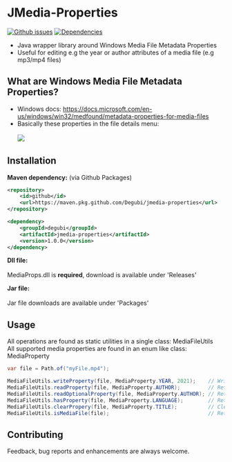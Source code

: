 # JMedia-Properties
[![Github issues](https://img.shields.io/github/issues/Degubi/JMedia-Properties?label=Issues&style=plastic&logo=github)](https://github.com/Degubi/JMedia-Properties/issues)
[![Dependencies](https://img.shields.io/badge/Dependencies-0-green?style=plastic&logo=Java)](https://github.com/Degubi/JMedia-Properties/blob/master/pom.xml)
- Java wrapper library around Windows Media File Metadata Properties
- Useful for editing e.g the year or author attributes of a media file (e.g mp3/mp4 files)

## What are Windows Media File Metadata Properties?

- Windows docs: https://docs.microsoft.com/en-us/windows/win32/medfound/metadata-properties-for-media-files
- Basically these properties in the file details menu:
<br><br><img src = "https://winaero.com/blog/wp-content/uploads/2014/02/Windows-Properties.png">

## Installation

**Maven dependency:** (via Github Packages)

```xml
<repository>
    <id>github</id>
    <url>https://maven.pkg.github.com/Degubi/jmedia-properties</url>
</repository>

<dependency>
    <groupId>degubi</groupId>
    <artifactId>jmedia-properties</artifactId>
    <version>1.0.0</version>
</dependency>
```

**Dll file:**
<br><br>
MediaProps.dll is **required**, download is available under 'Releases'

**Jar file:**
<br><br>
Jar file downloads are available under 'Packages'

## Usage
All operations are found as static utilities in a single class: MediaFileUtils<br>
All supported media properties are found in an enum like class: MediaProperty

```java
var file = Path.of("myFile.mp4");

MediaFileUtils.writeProperty(file, MediaProperty.YEAR, 2021);    // Write 2021 into the year field of the file
MediaFileUtils.readProperty(file, MediaProperty.AUTHOR);         // Returns the author field's value or throws an IllegalArgumentException
MediaFileUtils.readOptionalProperty(file, MediaProperty.AUTHOR); // Returns the property's value wrapped in an optional or Optional.empty
MediaFileUtils.hasProperty(file, MediaProperty.LANGUAGE);        // Returns true if the file has a 'language' property
MediaFileUtils.clearPropery(file, MediaProperty.TITLE);          // Clears the file's 'title' property
MediaFileUtils.isMediaFile(file);                                // Returns true if the given file is a valid media file
```

## Contributing

Feedback, bug reports and enhancements are always welcome.
